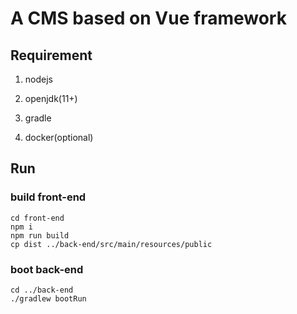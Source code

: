 # A CMS based on Vue framework

## Requirement

1. nodejs

2. openjdk(11+)

3. gradle

4. docker(optional)

## Run

### build front-end

```shell
cd front-end
npm i
npm run build
cp dist ../back-end/src/main/resources/public
```

### boot back-end

```shell
cd ../back-end
./gradlew bootRun
```
